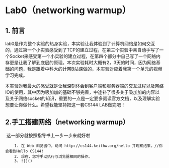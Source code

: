 # Lab0（networking warmup）



## 1. 前言

​		lab0是作为整个实验的热身实验，本实验让我体验到了计算机网络是如何交互的，通过第一个小实验感受到了TCP的建立过程，在第三个实验中亲自动手写了一个Socket来感受第一个小实验的建立过程，在第四个部分中自己写了一个网络内存更是让我了解到底层的原理。本次实验耗时大概有2，3天的时间，因为网络基础的问题，我是跟着中科大的计网B站课做的，本实验对应着我第一个单元的视频学习完成。

​		本实验对我最大的感受就是让我深刻体会到客户端和服务器端的交互过程以及网络IO的使用，其中因为吸加加的基础不够完善，中途补了很多关于吸加加的内容以及关于网络socket的知识，重要的一点是一定要多阅读官方文档，以及理解实验想要让你做什么。希望我能坚持把这一套CS144 LAB做完吧！

## 

## 2.手工搭建网络（networking warmup）

​	这一部分就按照指导书上一步一步来就好啦

		1. 在 Web 浏览器中，访问 http://cs144.keithw.org/hello 并观察结果。//你会看到Hello CS144!
  		2. 现在，您将手动执行与浏览器相同的操作。
  		3. ![]()